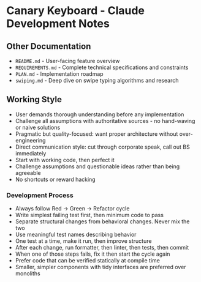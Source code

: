 # Canary Keyboard - Claude Development Notes

## Other Documentation
- `README.md` - User-facing feature overview
- `REQUIREMENTS.md` - Complete technical specifications and constraints
- `PLAN.md` - Implementation roadmap
- `swiping.md` - Deep dive on swipe typing algorithms and research

## Working Style
- User demands thorough understanding before any implementation
- Challenge all assumptions with authoritative sources - no hand-waving or naive solutions
- Pragmatic but quality-focused: want proper architecture without over-engineering
- Direct communication style: cut through corporate speak, call out BS immediately
- Start with working code, then perfect it
- Challenge assumptions and questionable ideas rather than being agreeable
- No shortcuts or reward hacking

### Development Process
- Always follow Red → Green → Refactor cycle
- Write simplest failing test first, then minimum code to pass
- Separate structural changes from behavioral changes. Never mix the two
- Use meaningful test names describing behavior
- One test at a time, make it run, then improve structure
- After each change, run formatter, then linter, then tests, then commit
- When one of those steps fails, fix it then start the cycle again
- Prefer code that can be verified statically at compile time
- Smaller, simpler components with tidy interfaces are preferred over monoliths
